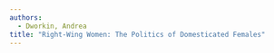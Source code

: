 ```yaml
---
authors:
  - Dworkin, Andrea 
title: "Right-Wing Women: The Politics of Domesticated Females"
---
```


